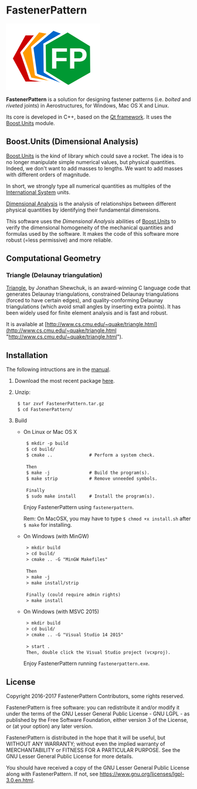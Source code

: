 # FastenerPattern

![logo_256x256.png](src/icons/logo/logo_256x256.png)

**FastenerPattern** is a solution for designing fastener patterns
(i.e. *bolted* and *riveted* joints) in Aerostructures, for Windows, Mac OS X and Linux.

Its core is developed in C++, based on the [Qt framework](https://www.qt.io/ "Qt framework").
It uses the [Boost.Units](http://boost.org/libs/units "http://boost.org/libs/units") module.


## Boost.Units (Dimensional Analysis)

[Boost.Units](http://boost.org/libs/units "http://boost.org/libs/units")
is the kind of library which could save a rocket.
The idea is to no longer manipulate simple numerical values, but physical quantities.
Indeed, we don't want to add masses to lengths.
We want to add masses with different orders of magnitude.

In short, we strongly type all numerical quantities as multiples of the
[International System](https://en.wikipedia.org/wiki/International_system
"https://en.wikipedia.org/wiki/International_system") units.

[Dimensional Analysis](https://en.wikipedia.org/wiki/Dimensional_analysis
"https://en.wikipedia.org/wiki/Dimensional_analysis")
is the analysis of relationships between different physical quantities
by identifying their fundamental dimensions.

This software uses the *Dimensional Analysis* abilities of
[Boost.Units](http://boost.org/libs/units "http://boost.org/libs/units")
to verify the dimensional homogeneity of the mechanical quantities and formulas used by the software.
It makes the code of this software more robust (=less permissive) and more reliable.


## Computational Geometry

### Triangle (Delaunay triangulation)

[Triangle](http://www.cs.cmu.edu/~quake/triangle.html "http://www.cs.cmu.edu/~quake/triangle.html"),
by Jonathan Shewchuk, is an award-winning C language code that generates Delaunay triangulations,
constrained Delaunay triangulations (forced to have certain edges), and quality-conforming
Delaunay triangulations (which avoid small angles by inserting extra points).
It has been widely used for finite element analysis and is fast and robust.

It is available at [http://www.cs.cmu.edu/~quake/triangle.html](http://www.cs.cmu.edu/~quake/triangle.html "http://www.cs.cmu.edu/~quake/triangle.html").



## Installation

The following intructions are in the
[manual](user-manual/User_Manual.pdf "User_Manual.pdf").

1. Download the most recent package
[here](https://github.com/setvisible/fastenerpattern/releases "Last Releases").

2. Unzip:

        $ tar zxvf FastenerPattern.tar.gz
        $ cd FastenerPattern/

3. Build

     - On Linux or Mac OS X

            $ mkdir -p build
            $ cd build/
            $ cmake ..              # Perform a system check.

            Then
            $ make -j               # Build the program(s).
            $ make strip            # Remove unneeded symbols.

            Finally
            $ sudo make install     # Install the program(s).

        Enjoy FastenerPattern using `fastenerpattern`.

        Rem: On MacOSX, you may have to type
        `$ chmod +x install.sh`
        after `$ make` for installing.


     - On Windows (with MinGW)

            > mkdir build
            > cd build/
            > cmake .. -G "MinGW Makefiles"

            Then
            > make -j
            > make install/strip

            Finally (could require admin rights)
            > make install



     - On Windows (with MSVC 2015)

            > mkdir build
            > cd build/
            > cmake .. -G "Visual Studio 14 2015"

            > start .
            Then, double click the Visual Studio project (vcxproj).

        Enjoy FastenerPattern running `fastenerpattern.exe`.


## License

Copyright 2016-2017 FastenerPattern Contributors, some rights reserved.

FastenerPattern is free software: you can redistribute it and/or modify
it under the terms of the GNU Lesser General Public License - GNU LGPL -
as published by the Free Software Foundation, either version 3 of the License,
or (at your option) any later version.

FastenerPattern is distributed in the hope that it will be useful,
but WITHOUT ANY WARRANTY; without even the implied warranty of
MERCHANTABILITY or FITNESS FOR A PARTICULAR PURPOSE.  See the
GNU Lesser General Public License for more details.

You should have received a copy of the GNU Lesser General Public License
along with FastenerPattern. If not, see
<https://www.gnu.org/licenses/lgpl-3.0.en.html>.
